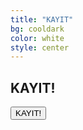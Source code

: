 ```yaml
---
title: "KAYIT"
bg: cooldark
color: white
style: center
---
```

<span class="fa-stack subtlecircle" style="font-size:100px; background:rgba(255,166,0,0.1)">
  <i class="fa fa-circle fa-stack-2x text-white"></i>
  <i class="fa fa-plus fa-stack-1x text-darkestgray"></i>
</span>

## KAYIT!

<button type="button">KAYIT!</button>


